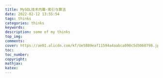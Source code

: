 ```yaml
---
title: MySQL技术内幕-索引与算法
date: 2022-02-12 13:55:54
tags: thinks
categories: thinks
keywords:
description: some of my thinks
top_img: 
comments: 
cover: https://ae01.alicdn.com/kf/Ue5889eaf11594a4aabca090c5d5060798.jpg
toc:  
toc_number:
copyright:
mathjax:
katex:
---
```


